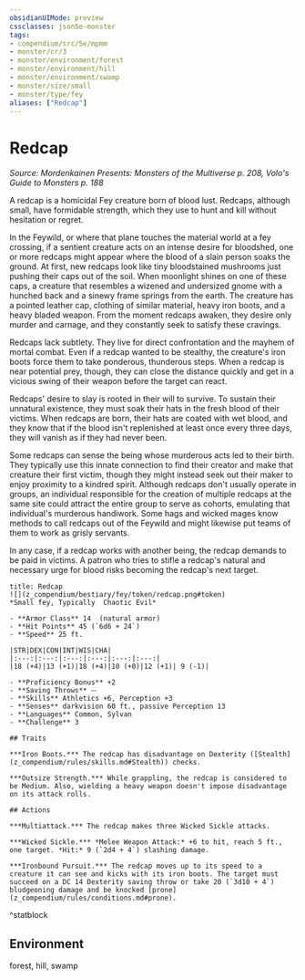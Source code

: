 ```yaml
---
obsidianUIMode: preview
cssclasses: json5e-monster
tags:
- compendium/src/5e/mpmm
- monster/cr/3
- monster/environment/forest
- monster/environment/hill
- monster/environment/swamp
- monster/size/small
- monster/type/fey
aliases: ["Redcap"]
---
```

# Redcap
*Source: Mordenkainen Presents: Monsters of the Multiverse p. 208, Volo's Guide to Monsters p. 188*  

A redcap is a homicidal Fey creature born of blood lust. Redcaps, although small, have formidable strength, which they use to hunt and kill without hesitation or regret.

In the Feywild, or where that plane touches the material world at a fey crossing, if a sentient creature acts on an intense desire for bloodshed, one or more redcaps might appear where the blood of a slain person soaks the ground. At first, new redcaps look like tiny bloodstained mushrooms just pushing their caps out of the soil. When moonlight shines on one of these caps, a creature that resembles a wizened and undersized gnome with a hunched back and a sinewy frame springs from the earth. The creature has a pointed leather cap, clothing of similar material, heavy iron boots, and a heavy bladed weapon. From the moment redcaps awaken, they desire only murder and carnage, and they constantly seek to satisfy these cravings.

Redcaps lack subtlety. They live for direct confrontation and the mayhem of mortal combat. Even if a redcap wanted to be stealthy, the creature's iron boots force them to take ponderous, thunderous steps. When a redcap is near potential prey, though, they can close the distance quickly and get in a vicious swing of their weapon before the target can react.

Redcaps' desire to slay is rooted in their will to survive. To sustain their unnatural existence, they must soak their hats in the fresh blood of their victims. When redcaps are born, their hats are coated with wet blood, and they know that if the blood isn't replenished at least once every three days, they will vanish as if they had never been.

Some redcaps can sense the being whose murderous acts led to their birth. They typically use this innate connection to find their creator and make that creature their first victim, though they might instead seek out their maker to enjoy proximity to a kindred spirit. Although redcaps don't usually operate in groups, an individual responsible for the creation of multiple redcaps at the same site could attract the entire group to serve as cohorts, emulating that individual's murderous handiwork. Some hags and wicked mages know methods to call redcaps out of the Feywild and might likewise put teams of them to work as grisly servants.

In any case, if a redcap works with another being, the redcap demands to be paid in victims. A patron who tries to stifle a redcap's natural and necessary urge for blood risks becoming the redcap's next target.

```ad-statblock
title: Redcap
![](z_compendium/bestiary/fey/token/redcap.png#token)
*Small fey, Typically  Chaotic Evil*

- **Armor Class** 14  (natural armor)
- **Hit Points** 45 (`6d6 + 24`)
- **Speed** 25 ft.

|STR|DEX|CON|INT|WIS|CHA|
|:---:|:---:|:---:|:---:|:---:|:---:|
|18 (+4)|13 (+1)|18 (+4)|10 (+0)|12 (+1)| 9 (-1)|

- **Proficiency Bonus** +2
- **Saving Throws** ⏤
- **Skills** Athletics +6, Perception +3
- **Senses** darkvision 60 ft., passive Perception 13
- **Languages** Common, Sylvan
- **Challenge** 3

## Traits

***Iron Boots.*** The redcap has disadvantage on Dexterity ([Stealth](z_compendium/rules/skills.md#Stealth)) checks.

***Outsize Strength.*** While grappling, the redcap is considered to be Medium. Also, wielding a heavy weapon doesn't impose disadvantage on its attack rolls.

## Actions

***Multiattack.*** The redcap makes three Wicked Sickle attacks.

***Wicked Sickle.*** *Melee Weapon Attack:* +6 to hit, reach 5 ft., one target. *Hit:* 9 (`2d4 + 4`) slashing damage.

***Ironbound Pursuit.*** The redcap moves up to its speed to a creature it can see and kicks with its iron boots. The target must succeed on a DC 14 Dexterity saving throw or take 20 (`3d10 + 4`) bludgeoning damage and be knocked [prone](z_compendium/rules/conditions.md#prone).
```
^statblock

## Environment

forest, hill, swamp